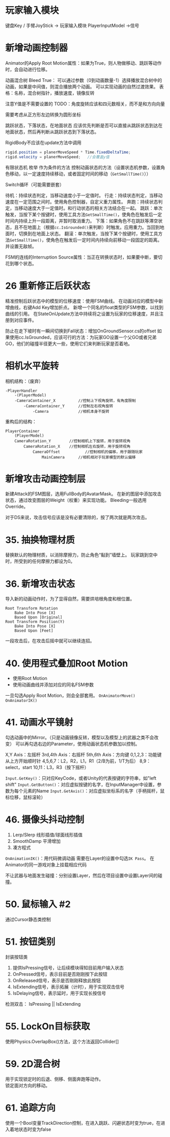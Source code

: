 ﻿# 玩家输入模块

键盘Key / 手臂JoyStick -> 玩家输入模块 PlayerInputModel ->信号



# 新增动画控制器

Animator的Apply Root Motion属性：如果为True，则人物做移动、跳跃等动作时，会自动进行位移。

动画混合树 Bleed True：
可以通过参数（0到动画数量-1）选择播放混合树中的动画，如果是中间值，则混合播放两个动画。
可以实现动画的自然过渡效果。
表格：名称，混合树指针，播放速度，镜像反转

注意Y值是不需要设置的
TODO：角度旋转应该和四元数相关，而不是和方向向量

需要考虑从正方形左边转换为圆形坐标

跳跃状态，下落状态，在地面状态
应该优先判断是否可以直接从跳跃状态到达在地面状态，然后再判断从跳跃状态到下落状态。

RigidBody不应该在update方法中调用

```C#
rigid.position = planerMoveSpeed * Time.fixedDeltaTime;
rigid.velocity = planerMoveSpeed; 	//会覆盖y值
```

有限状态机
枚举
作为条件的方法
控制动画状态的方法（设置状态机参数，设置角色移动，以一定速度持续移动，或者固定时间的移动（`GetSmallTime()`））

Switch循环（可能需要嵌套）


待机：持续状态判定，当移动速度小于一定值时。
行走：持续状态判定，当移动速度在一定范围之间时。使用角色控制器，自定义重力属性。
奔跑：持续状态判定，当移动速度大于一定值时。和行动状态的相关方法结合在一起。
跳跃：单次触发，当按下某个按键时，使用工具方法`GetSmallTime()`，使角色在触发后一定时间内持续上升一段距离，并暂时取消重力。
下落：如果角色不在跳跃等滞空状态，且不在地面上（根据`cc.IsGrounded()`来判断）时触发。应用重力。当回到地面时，切换到在地面上状态。
翻滚：单次触发，当按下某个按键时，使用工具方法`GetSmallTime()`，使角色在触发后一定时间内持续向前移动一段固定的距离。并设置无敌帧。

FSM的连线的Interruption Source属性：当正在转换状态时，如果要中断，要切花到哪个状态。

# 26 重新修正后跃状态

精准控制后跃状态中的模型的位移速度：使用FSM曲线。
在动画对应的模型中新增曲线，右键Add Key增加折点。
新增一个同名的float类型的FSM参数，以找到曲线的引用。
在StateOnUpdate方法中持续将之设置为玩家的位移速度，并且注册到对应事件。

防止在走下坡时有一瞬间切换到Fall状态：增加OnGroundSensor.cs的offset
如果使用cc.IsGrounded，应该可行的方法：为玩家GO设置一个父GO或者兄弟GO，他们的碰撞半径更大一些，使用它们来判断玩家是否着地。

# 相机水平旋转

相机结构：（废弃）
```
-PlayerHandler
    -(PlayerModel)
    -CameraContainer_X          //控制上下视角旋转，有角度限制
        -CameraContainer_Y      //控制左右视角旋转   
            -Camera             //相机本身不旋转
```

重构后的结构：
```
PlayerContainer                   
    (PlayerModel)
    CameraRotation_Y   		//控制相机上下旋转，用于旋转视角
    	CameraRotation_X 	//控制相机左右旋转，用于旋转视角
        	CameraOffset           //控制相机的偏移，用于跟随玩家
            	MainCamera		//相机相对于玩家模型的默认偏移
```


# 新增攻击动画控制层

新建Attack的FSM图层，选用FullBody的AvatarMask。
在新的图层中添加攻击状态，通过改变图层的Weight（权重）来实现功能。
Bleeding一般选用Override。

对于DS来说，攻击信号应该是没有必要清除的，按了两次就是两次攻击。

# 35. 抽换物理材质

替换默认的物理材质，以消除摩擦力，防止角色“黏到”墙壁上。
玩家跳到空中时，所受到的任何摩擦力都设为0。

# 36. 新增攻击状态

导入新的动画动作时，为了显得自然，需要烘培根角度和根位置。
```
Root Transform Rotation
    Bake Into Pose [X]
    Based Upon [Original]
Root Transform Position(Y)
    Bake Into Pose [X]
    Based Upon [Feet]
```

一段攻击后，在攻击后摇中就可以继续连招。

# 40. 使用程式叠加Root Motion

* 使用Root Motion
* 使用动画曲线并添加对应的同名FSM参数

一旦勾选Apply Root Motion，则会全部套用。
`OnAnimatorMove()`
`OnAnimatorIK()`

# 41. 动画水平镜射

勾选动画中的Mirror。（只是动画镜像反转，模型以及模型上的武器之类不会改变）
可以再勾选右边的Parameter，使用动画状态机参数加以控制。 

X,Y Axis：左摇杆
3rd,4th Axis：右摇杆
5th,6th Axis：方向键
0,1,2,3：功能键从上方开始顺时针
4,5,6,7：L2，R2，L1，R1（2/B为前，1/T为后）
8,9：select，start
10,11：L3，R3（按下摇杆）

`Input.GetKey()`：只对应KeyCode，或者Unity的代表按键的字符串，如"left shift"
`Input.GetButton()`：对应虚拟按键的名字，在InputManager中设置，参数为每个元素的Name
`Input.GetAxis()`：对应虚拟坐标系的名字（手柄摇杆，鼠标位移，鼠标滚轮）

# 46. 摄像头抖动控制

1. Lerp/Slerp 线形插值/球面线形插值
2. SmoothDamp 平滑增加
3. 凑方程式

`OnAnimationIK()`：用代码微调动画
需要在Layer的设置中勾选`IK Pass`。
在Animator的同一游戏对象上挂载相应代码

不让武器与地面发生碰撞：分别设置Layer，然后在项目设置中设置Layer间的碰撞。

# 50. 鼠标输入 #2

通过Cursor静态类控制

# 51. 按钮类别

封装按钮类
1. 提供IsPressing信号，让后续模块得知目前用户输入状态
2. OnPressed信号，表示目前是否刚刚按下此按钮
3. OnReleased信号，表示是否刚刚释放此按钮
4. IsExtending信号，表示拓展（计时），用于实现双击信号
5. IsDelaying信号，表示延时，用于实现长按信号


检测双击： IsPressing || IsExtending

# 55. LockOn目标获取

使用Physics.OverlapBox()方法，这个方法返回Collider[]

# 59. 2D混合树

用于实现锁定时的后退、侧移、侧面奔跑等动作。  
锁定面对方向的移动。

# 61. 追踪方向

使用一个Bool变量TrackDirection控制，在进入跳跃、闪避状态时变为true，在进入着地状态时变为false